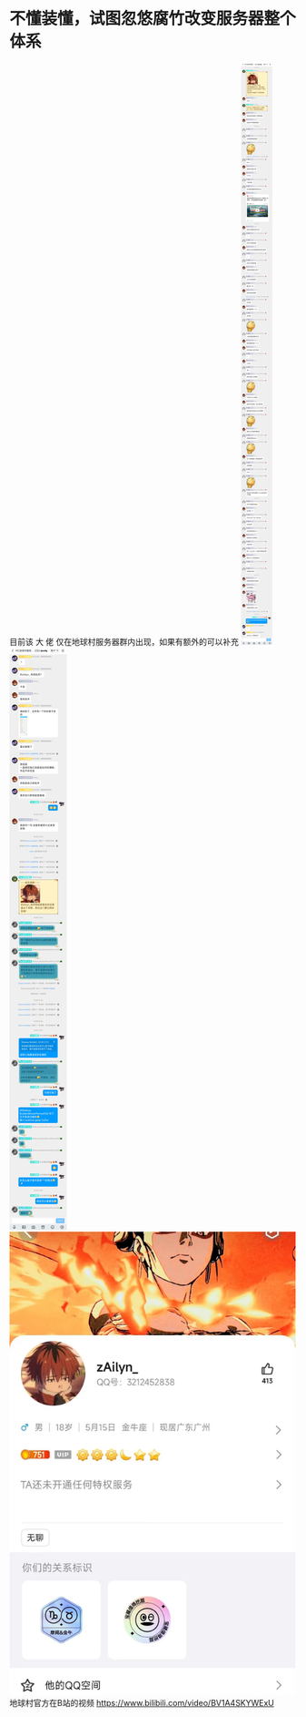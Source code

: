 # 不懂装懂，试图忽悠腐竹改变服务器整个体系
目前该 大 佬 仅在地球村服务器群内出现，如果有额外的可以补充
![](/others/zAilyn/1.jpg)
![](/others/zAilyn/2.jpg)
![](/others/zAilyn/3.jpg)
地球村官方在B站的视频
https://www.bilibili.com/video/BV1A4SKYWExU
